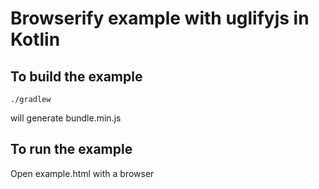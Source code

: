 # Browserify example with uglifyjs in Kotlin

## To build the example
```
./gradlew 
```
will generate bundle.min.js

## To run the example 
Open example.html with a browser